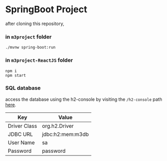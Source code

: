 # SpringBoot Project

after cloning this repository, 

### in `m3project` folder

```
./mvnw spring-boot:run
```

### in `m3project-ReactJS` folder

```
npm i
npm start
```

### SQL database

access the database using the h2-console by visiting the `/h2-console` path [here](http://localhost:8080/h2-console).

|Key|Value|
|-|-|
|Driver Class|org.h2.Driver|
|JDBC URL|jdbc:h2:mem:m3db|
|User Name|sa|
|Password|password|